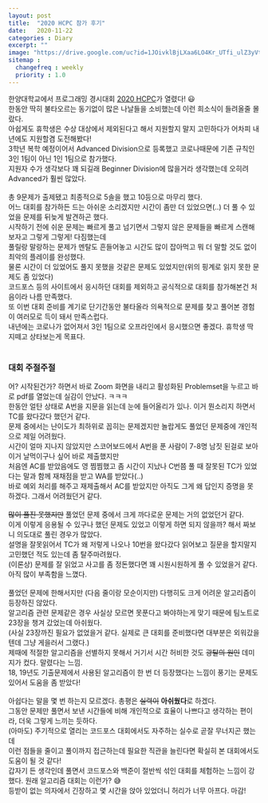```yaml
---
layout: post
title:  "2020 HCPC 참가 후기"
date:   2020-11-22
categories : Diary
excerpt: ""
image: "https://drive.google.com/uc?id=1JOivklBjLXaa6LO4Kr_UTfi_ulZ3yVtu"
sitemap :
  changefreq : weekly
  priority : 1.0
---
```


한양대학교에서 프로그래밍 경시대회 [2020 HCPC](https://hcpc.hanyang.ac.kr/overview/)가 열렸다! 😃<br>
한동안 딱히 불타오르는 동기없이 많은 나날들을 소비했는데 이런 희소식이 들려올줄 몰랐다.<br>
아쉽게도 휴학생은 수상 대상에서 제외된다고 해서 지원할지 말지 고민하다가 어차피 내년에도 지원할겸 도전해봤다!<br>
3학년 복학 예정이어서 Advanced Division으로 등록했고 코로나때문에 기존 규칙인 3인 1팀이 아닌 1인 1팀으로 참가했다.<br>
지원자 수가 생각보다 꽤 되길래 Beginner Division에 많을거라 생각했는데 오히려 Advanced가 훨씬 많았다.<br>
<br>
총 9문제가 출제됐고 최종적으로 5솔을 했고 10등으로 마무리 했다.<br>
어느 대회를 참가하든 드는 아쉬운 소리겠지만 시간이 좀만 더 있었으면(..) 더 풀 수 있었을 문제를 뒤늦게 발견하곤 했다.<br>
시작하기 전에 쉬운 문제는 빠르게 풀고 넘기면서 그렇지 않은 문제들을 빠르게 스캔해보자고 그렇게 그렇게! 다짐했는데<br>
풀릴랑 말랑하는 문제가 멘탈도 흔들어놓고 시간도 많이 잡아먹고 뭐 더 말할 것도 없이 최악의 플레이를 완성했다.<br>
물론 시간이 더 있었어도 풀지 못했을 것같은 문제도 있었지만(위의 핑계로 읽지 못한 문제도 좀 있었다)<br>
코드포스 등의 사이트에서 응시하던 대회를 제외하고 공식적으로 대회를 참가해본건 처음이라 나름 만족했다.<br>
또 이번 대회 준비를 계기로 단기간동안 불타올라 의욕적으로 문제를 찾고 풀어본 경험이 여러모로 득이 돼서 만족스럽다.<br>
내년에는 코로나가 없어져서 3인 1팀으로 오프라인에서 응시했으면 좋겠다. 휴학생 딱지떼고 상타보는게 목표다.<br>
<br>
### 대회 주절주절
어? 시작된건가? 하면서 바로 Zoom 화면을 내리고 활성화된 Problemset을 누르고 바로 pdf를 열었는데 실감이 안났다. ㅋㅋㅋ<br>
한동안 얼탄 상태로 A번을 지문을 읽는데 눈에 들어올리가 있나. 이거 뭔소리지 하면서 TC를 왔다갔다 했던거 같다.<br>
문제 중에서는 난이도가 최하위로 꼽히는 문제겠지만 놀랍게도 풀었던 문제중에 개인적으로 제일 어려웠다.<br>
시간이 얼마 지나지 않았지만 스코어보드에서 A번을 푼 사람이 7-8명 남짓 된걸로 보아 이거 날먹이구나 싶어 바로 제출했지만<br>
처음엔 AC를 받았음에도 영 찜찜했고 좀 시간이 지났나 C번쯤 풀 때 잘못된 TC가 있었다는 말과 함께 재채점을 받고 WA를 받았다(..)<br>
바로 예외 처리를 해주고 재제출해서 AC를 받았지만 아직도 그게 왜 답인지 증명을 못하겠다. 그래서 어려웠던거 같다.<br>
<br>
~~많이 풀진 못했지만~~ 풀었던 문제 중에서 크게 까다로운 문제는 거의 없었던거 같다.<br>
이게 이렇게 응용될 수 있구나 했던 문제도 있었고 이렇게 하면 되지 않을까? 해서 짜보니 의도대로 풀린 경우가 많았다.<br>
설명을 잘못읽어서 TC가 왜 저렇게 나오나 10번을 왔다갔다 읽어보고 질문을 할지말지 고민했던 적도 있는데 좀 탈주마려웠다.<br>
(이론상) 문제를 잘 읽었고 사고를 좀 정돈했다면 꽤 시원시원하게 풀 수 있었을거 같다. 아직 많이 부족함을 느꼈다.<br>
<br>
풀었던 문제에 한해서지만 (다음 줄이랑 모순이지만) 다행히도 크게 어려운 알고리즘이 등장하진 않았다.<br>
알고리즘 관련 문제같은 경우 사실상 모르면 못푼다고 봐야하는게 맞기 때문에 팀노트로 23장을 챙겨 갔었는데 아쉬웠다.<br>
(사실 23장까진 필요가 없었을거 같다. 실제로 큰 대회를 준비했다면 대부분은 외워갔을텐데 그냥 게을러서 그랬다.)<br>
제때에 적절한 알고리즘을 선별하지 못해서 거기서 시간 허비한 것도 ~~광탈의 원인~~ 데미지가 컸다. 말렸다는 느낌.<br>
18, 19년도 기출문제에서 사용된 알고리즘이 한 번 더 등장했다는 느낌이 풍기는 문제도 있어서 도움을 좀 받았다!<br>
<br>
아쉽다는 말을 몇 번 하는지 모르겠다. 총평은 ~~실력이~~ **아쉬웠다**로 하겠다.<br>
그동안 문제만 풀면서 보낸 시간들에 비해 개인적으로 효율이 나쁘다고 생각하는 편이라, 더욱 그렇게 느끼는 듯하다.<br>
(아마도) 주기적으로 열리는 코드포스 대회에서도 자주하는 실수로 곧잘 무너지곤 했는데<br>
이런 점들을 줄이고 풀이까지 접근하는데 필요한 직관을 늘린다면 확실히 본 대회에서도 도움이 될 것 같다!<br>
갑자기 든 생각인데 풀면서 코드포스와 백준이 절반씩 섞인 대회를 체험하는 느낌이 강했다. 원래 알고리즘 대회는 이런가? 😅
<br>
등받이 없는 의자에서 긴장하고 몇 시간을 앉아 있었더니 허리가 너무 아프다. 마감!

<script src="https://utteranc.es/client.js"
        repo="yooniversal/blog-comments"
        issue-term="pathname"
        theme="github-light"
        crossorigin="anonymous"
        async>
</script>
